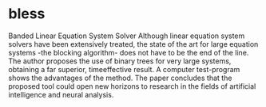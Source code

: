 # bless
Banded Linear Equation System Solver
Although linear equation system solvers have been extensively treated, the state of the art for large equation systems -the blocking algorithm- does not have to be the end of the line. The author proposes the use of binary trees for very large systems, obtaining a far superior, timeeffective result. A computer test-program shows the advantages of the method. The paper concludes that the proposed tool could open new horizons to research in the fields of artificial intelligence and neural analysis.
